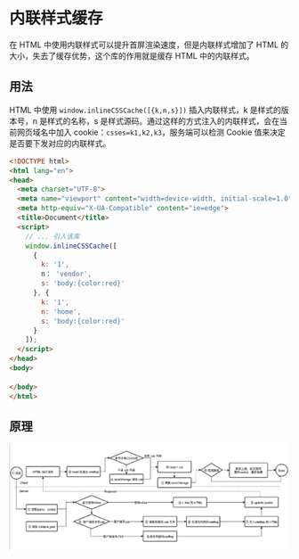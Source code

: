 # 内联样式缓存

在 HTML 中使用内联样式可以提升首屏渲染速度，但是内联样式增加了 HTML 的大小，失去了缓存优势，这个库的作用就是缓存 HTML 中的内联样式。

## 用法

HTML 中使用 `window.inlineCSSCache([{k,n,s}])` 插入内联样式，k 是样式的版本号，n 是样式的名称，s 是样式源码。通过这样的方式注入的内联样式，会在当前网页域名中加入 cookie：`csses=k1,k2,k3`，服务端可以检测 Cookie 值来决定是否要下发对应的内联样式。

```html
<!DOCTYPE html>
<html lang="en">
<head>
  <meta charset="UTF-8">
  <meta name="viewport" content="width=device-width, initial-scale=1.0">
  <meta http-equiv="X-UA-Compatible" content="ie=edge">
  <title>Document</title>
  <script>
    // ... 引入该库
    window.inlineCSSCache([
      {
        k: '1',
        n： 'vendor',
        s: 'body:{color:red}'
      }, {
        k: '1',
        n: 'home',
        s: 'body:{color:red}'
      }
    ]);
  </script>
</head>
<body>
  
</body>
</html>
```

## 原理

![inline-css-cache.jpg](./doc/inline-css-cache.jpg)
